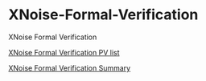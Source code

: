 # XNoise-Formal-Verification
XNoise Formal Verification

[XNoise Formal Verification PV list](pv/)

[XNoise Formal Verification Summary](xnoise.proverif.summary.xlsx)
